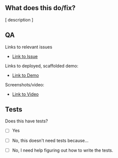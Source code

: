 ## What does this do/fix?

[ description ]


## QA

Links to relevant issues
- [Link to Issue](https://example.com)

Links to deployed, scaffolded demo:
- [Link to Demo](https://example.com)

Screenshots/video:
- [Link to Video](https://example.com)

## Tests

Does this have tests?

- [ ] Yes
- [ ] No, this doesn't need tests because...
- [ ] No, I need help figuring out how to write the tests.

